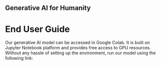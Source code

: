 ## Generative AI for Humanity
# End User Guide
Our generative AI model can be accessed in Google Colab. It is built on Jupyter Notebook platform and provides free access to GPU resources. Without any hassle of setting up the environment, run our model using the following link: 
